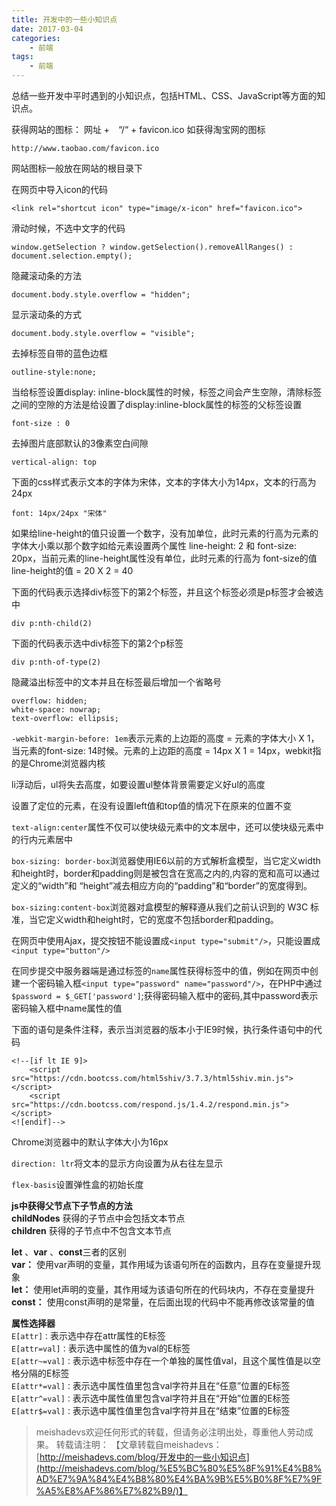 ```yaml
---
title: 开发中的一些小知识点
date: 2017-03-04
categories:
	- 前端
tags:
    - 前端
---
```


总结一些开发中平时遇到的小知识点，包括HTML、CSS、JavaScript等方面的知识点。
<!--more-->

获得网站的图标： 网址 +　“/“ + favicon.ico 如获得淘宝网的图标
	
	http://www.taobao.com/favicon.ico

网站图标一般放在网站的根目录下

在网页中导入icon的代码

	<link rel="shortcut icon" type="image/x-icon" href="favicon.ico">

滑动时候，不选中文字的代码

	window.getSelection ? window.getSelection().removeAllRanges() : document.selection.empty();

隐藏滚动条的方法

	document.body.style.overflow = "hidden";

显示滚动条的方式

	document.body.style.overflow = "visible";

去掉标签自带的蓝色边框

	outline-style:none;

当给标签设置display: inline-block属性的时候，标签之间会产生空隙，清除标签之间的空隙的方法是给设置了display:inline-block属性的标签的父标签设置

	font-size : 0

去掉图片底部默认的3像素空白间隙

	vertical-align: top

下面的css样式表示文本的字体为宋体，文本的字体大小为14px，文本的行高为24px

	font: 14px/24px "宋体"

如果给line-height的值只设置一个数字，没有加单位，此时元素的行高为元素的字体大小乘以那个数字如给元素设置两个属性 line-height: 2 和 font-size: 20px，当前元素的line-height属性没有单位，此时元素的行高为
font-size的值 line-height的值 = 20 X 2 = 40

下面的代码表示选择div标签下的第2个标签，并且这个标签必须是p标签才会被选中

	div p:nth-child(2)

下面的代码表示选中div标签下的第2个p标签

	div p:nth-of-type(2)

隐藏溢出标签中的文本并且在标签最后增加一个省略号

	overflow: hidden;
	white-space: nowrap;
	text-overflow: ellipsis;

`-webkit-margin-before: 1em`表示元素的上边距的高度 = 元素的字体大小 X 1，当元素的font-size: 14时候。元素的上边距的高度 = 14px X 1 = 14px，webkit指的是Chrome浏览器内核

li浮动后，ul将失去高度，如要设置ul整体背景需要定义好ul的高度

设置了定位的元素，在没有设置left值和top值的情况下在原来的位置不变

`text-align:center`属性不仅可以使块级元素中的文本居中，还可以使块级元素中的行内元素居中

`box-sizing: border-box`浏览器使用IE6以前的方式解析盒模型，当它定义width和height时，border和padding则是被包含在宽高之内的,内容的宽和高可以通过定义的“width”和 “height”减去相应方向的“padding”和“border”的宽度得到。

`box-sizing:content-box`浏览器对盒模型的解释遵从我们之前认识到的 W3C 标准，当它定义width和height时，它的宽度不包括border和padding。

在网页中使用Ajax，提交按钮不能设置成`<input type="submit"/>`，只能设置成`<input type="button"/>`

在同步提交中服务器端是通过标签的`name`属性获得标签中的值，例如在网页中创建一个密码输入框`<input type="password" name="password"/>`，在PHP中通过`$password = $_GET['password']`;获得密码输入框中的密码,其中password表示密码输入框中name属性的值

下面的语句是条件注释，表示当浏览器的版本小于IE9时候，执行条件语句中的代码

	<!--[if lt IE 9]>
    	<script src="https://cdn.bootcss.com/html5shiv/3.7.3/html5shiv.min.js"></script>
    	<script src="https://cdn.bootcss.com/respond.js/1.4.2/respond.min.js"></script>
	<![endif]-->

Chrome浏览器中的默认字体大小为16px

`direction: ltr`将文本的显示方向设置为从右往左显示

`flex-basis`设置弹性盒的初始长度

**js中获得父节点下子节点的方法**   
**childNodes** 获得的子节点中会包括文本节点  
**children** 获得的子节点中不包含文本节点

**let** 、**var** 、**const**三者的区别  
**var：** 使用var声明的变量，其作用域为该语句所在的函数内，且存在变量提升现象  
**let：** 使用let声明的变量，其作用域为该语句所在的代码块内，不存在变量提升  
**const：** 使用const声明的是常量，在后面出现的代码中不能再修改该常量的值

**属性选择器**  
`E[attr]：`表示选中存在attr属性的E标签  
`E[attr=val]：`表示选中属性的值为val的E标签  
`E[attr~=val]：`表示选中标签中存在一个单独的属性值val，且这个属性值是以空格分隔的E标签  
`E[attr*=val]：`表示选中属性值里包含val字符并且在“任意”位置的E标签  
`E[attr^=val]：`表示选中属性值里包含val字符并且在“开始”位置的E标签  
`E[attr$=val]：`表示选中属性值里包含val字符并且在“结束”位置的E标签

> meishadevs欢迎任何形式的转载，但请务必注明出处，尊重他人劳动成果。
转载请注明： 【文章转载自meishadevs：[http://meishadevs.com/blog/开发中的一些小知识点](http://meishadevs.com/blog/%E5%BC%80%E5%8F%91%E4%B8%AD%E7%9A%84%E4%B8%80%E4%BA%9B%E5%B0%8F%E7%9F%A5%E8%AF%86%E7%82%B9/)】